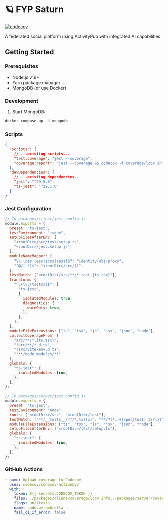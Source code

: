 # 🪐 FYP Saturn

[![codecov](https://codecov.io/gh/marx1108/FYP-Saturn/branch/main/graph/badge.svg)](https://codecov.io/gh/marx1108/Saturn)

A federated social platform using ActivityPub with integrated AI capabilities.

## Getting Started

### Prerequisites

- Node.js v16+
- Yarn package manager
- MongoDB (or use Docker)

### Development

1. Start MongoDB:

```bash
docker-compose up -d mongodb
```

### Scripts

```json
{
  "scripts": {
    // ...existing scripts...
    "test:coverage": "jest --coverage",
    "coverage:report": "jest --coverage && codecov -f coverage/lcov.info -F server"
  },
  "devDependencies": {
    // ...existing dependencies...
    "jest": "^29.5.0",
    "ts-jest": "^29.1.0"
  }
}
```

### Jest Configuration

```javascript
// In packages/client/jest.config.js
module.exports = {
  preset: "ts-jest",
  testEnvironment: "jsdom",
  setupFilesAfterEnv: [
    "<rootDir>/src/test/setup.ts",
    "<rootDir>/jest.setup.js",
  ],
  moduleNameMapper: {
    "\\.(css|less|scss|sass)$": "identity-obj-proxy",
    "^@/(.*)$": "<rootDir>/src/$1",
  },
  testMatch: ["<rootDir>/src/**/*.test.{ts,tsx}"],
  transform: {
    "^.+\\.(ts|tsx)$": [
      "ts-jest",
      {
        isolatedModules: true,
        diagnostics: {
          warnOnly: true,
        },
      },
    ],
  },
  moduleFileExtensions: ["ts", "tsx", "js", "jsx", "json", "node"],
  collectCoverageFrom: [
    "src/**/*.{ts,tsx}",
    "!src/**/*.d.ts",
    "!src/vite-env.d.ts",
    "!**/node_modules/**",
  ],
  globals: {
    "ts-jest": {
      isolatedModules: true,
    },
  },
};
```

```javascript
// In packages/server/jest.config.js
module.exports = {
  preset: "ts-jest",
  testEnvironment: "node",
  roots: ["<rootDir>/src", "<rootDir>/test"],
  testMatch: ["**/__tests__/**/*.ts?(x)", "**/?(*.)+(spec|test).ts?(x)"],
  moduleFileExtensions: ["ts", "tsx", "js", "jsx", "json", "node"],
  setupFilesAfterEnv: ["<rootDir>/test/setup.ts"],
  globals: {
    "ts-jest": {
      isolatedModules: true,
    },
  },
};
```

### GitHub Actions

```yaml
- name: Upload coverage to Codecov
  uses: codecov/codecov-action@v3
  with:
    token: ${{ secrets.CODECOV_TOKEN }}
    files: ./packages/client/coverage/lcov.info,./packages/server/coverage/lcov.info
    flags: unittests
    name: codecov-umbrella
    fail_ci_if_error: false
```
